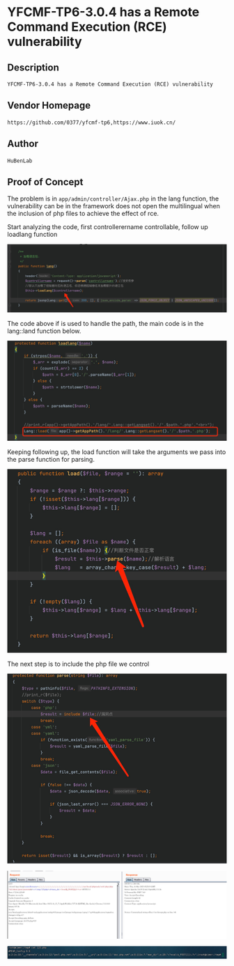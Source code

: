 # YFCMF-TP6-3.0.4 has a Remote Command Execution (RCE) vulnerability
## Description
    YFCMF-TP6-3.0.4 has a Remote Command Execution (RCE) vulnerability
## Vendor Homepage
    https://github.com/0377/yfcmf-tp6,https://www.iuok.cn/

## Author
    HuBenLab
## Proof of Concept
The problem is in `app/admin/controller/Ajax.php` in the lang function, the vulnerability can be in the framework does not open the multilingual when the inclusion of php files to achieve the effect of rce.

Start analyzing the code, first controllerername controllable, follow up loadlang function

![image-20230525150824627](./img/image-20230525150824627.png)

The code above if is used to handle the path, the main code is in the lang::land function below.

![image-20230525150905604](./img/image-20230525150905604.png)

Keeping following up, the load function will take the arguments we pass into the parse function for parsing.

![image-20230525150946467](./img/image-20230525150946467.png)

The next step is to include the php file we control

![image-20230525151013788](./img/image-20230525151013788.png)

![image-20230525151035886](./img/image-20230525151035886.png)

![image-20230525151047037](./img/image-20230525151047037.png)